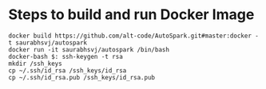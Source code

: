 # Steps to build and run Docker Image


```
docker build https://github.com/alt-code/AutoSpark.git#master:docker -t saurabhsvj/autospark
docker run -it saurabhsvj/autospark /bin/bash
docker-bash $: ssh-keygen -t rsa
mkdir /ssh_keys
cp ~/.ssh/id_rsa /ssh_keys/id_rsa
cp ~/.ssh/id_rsa.pub /ssh_keys/id_rsa.pub
```
